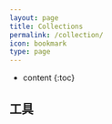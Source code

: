 ```yaml
---
layout: page
title: Collections
permalink: /collection/
icon: bookmark
type: page
---
```


* content
{:toc}

## 工具

